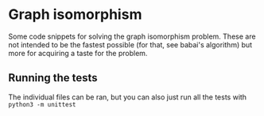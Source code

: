 # Graph isomorphism
Some code snippets for solving the graph isomorphism problem. These are not intended to be the fastest possible (for that, see babai's algorithm) but more for acquiring a taste for the problem.

## Running the tests
The individual files can be ran, but you can also just run all the tests with `python3 -m unittest`